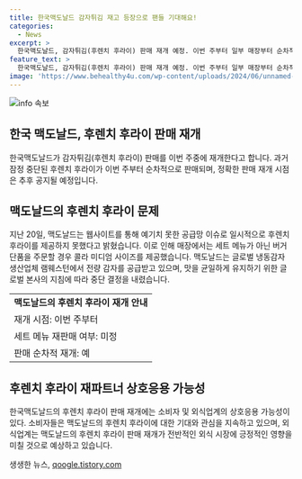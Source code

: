 ```yaml
---
title: 한국맥도날드 감자튀김 재고 등장으로 팬들 기대해요!
categories:
  - News
excerpt: >
  한국맥도날드, 감자튀김(후렌치 후라이) 판매 재개 예정. 이번 주부터 일부 매장부터 순차적으로 판매 예정. 정확한 시점은 추후 공지. 공급망 이슈로 잠정 중단됐던 후렌치 후라이, 램웨스턴에서 감자 공급받아 맛 유지하며 재개.
feature_text: >
  한국맥도날드, 감자튀김(후렌치 후라이) 판매 재개 예정. 이번 주부터 일부 매장부터 순차적으로 판매 예정. 정확한 시점은 추후 공지. 공급망 이슈로 잠정 중단됐던 후렌치 후라이, 램웨스턴에서 감자 공급받아 맛 유지하며 재개.
image: 'https://www.behealthy4u.com/wp-content/uploads/2024/06/unnamed-file.png'
---
```


<p><img src="https://www.behealthy4u.com/wp-content/uploads/2024/06/unnamed-file.png" alt="info 속보" /></p>

<h2 data-ke-size="size26">한국 맥도날드, 후렌치 후라이 판매 재개</h2>

<p data-ke-size="size16">한국맥도날드가 감자튀김(후렌치 후라이) 판매를 이번 주중에 재개한다고 합니다. 과거 잠정 중단된 후렌치 후라이가 이번 주부터 순차적으로 판매되며, 정확한 판매 재개 시점은 추후 공지될 예정입니다. </p>

<h2 data-ke-size="size26">맥도날드의 후렌치 후라이 문제</h2>

<p data-ke-size="size16">지난 20일, 맥도날드는 웹사이트를 통해 예기치 못한 공급망 이슈로 일시적으로 후렌치 후라이를 제공하지 못했다고 밝혔습니다. 이로 인해 매장에서는 세트 메뉴가 아닌 버거 단품을 주문할 경우 콜라 미디엄 사이즈를 제공했습니다. 맥도날드는 글로벌 냉동감자 생산업체 램웨스턴에서 전량 감자를 공급받고 있으며, 맛을 균일하게 유지하기 위한 글로벌 본사의 지침에 따라 중단 결정을 내렸습니다.</p>

<table>
    <tr>
        <td style="text-align: center; height: 17px;"><b>맥도날드의 후렌치 후라이 재개 안내</b></td>
    </tr>
    <tr>
        <td style="text-align: left; height: 17px;">재개 시점: 이번 주부터</td>
    </tr>
    <tr>
        <td style="text-align: left; height: 17px;">세트 메뉴 재판매 여부: 미정</td>
    </tr>
    <tr>
        <td style="text-align: left; height: 17px;">판매 순차적 재개: 예</td>
    </tr>
</table>

<h2 data-ke-size="size26">후렌치 후라이 재파트너 상호응용 가능성</h2>

<p data-ke-size="size16">한국맥도날드의 후렌치 후라이 판매 재개에는 소비자 및 외식업계의 상호응용 가능성이 있다. 소비자들은 맥도날드의 후렌치 후라이에 대한 기대와 관심을 지속하고 있으며, 외식업계는 맥도날드의 후렌치 후라이 판매 재개가 전반적인 외식 시장에 긍정적인 영향을 미칠 것으로 예상하고 있습니다.</p>
생생한 뉴스, <a href="https://qoogle.tistory.com" rel="dofollow">qoogle.tistory.com</a>


